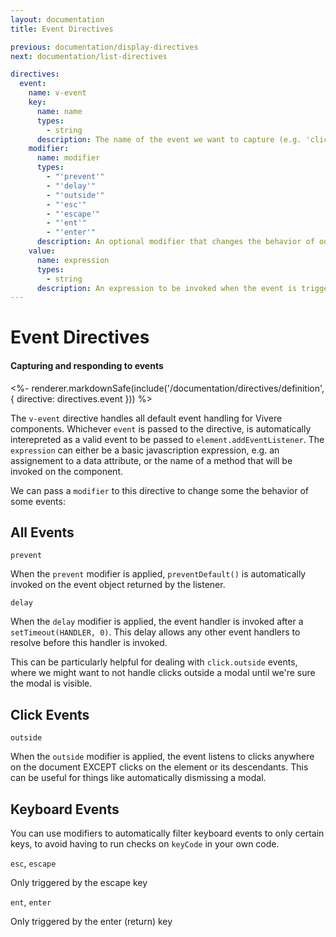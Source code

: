 ```yaml
---
layout: documentation
title: Event Directives

previous: documentation/display-directives
next: documentation/list-directives

directives:
  event:
    name: v-event
    key:
      name: name
      types:
        - string
      description: The name of the event we want to capture (e.g. 'click', 'mouseover', 'keydown')
    modifier:
      name: modifier
      types:
        - "'prevent'"
        - "'delay'"
        - "'outside'"
        - "'esc'"
        - "'escape'"
        - "'ent'"
        - "'enter'"
      description: An optional modifier that changes the behavior of our event listener
    value:
      name: expression
      types:
        - string
      description: An expression to be invoked when the event is triggered
---
```


# Event Directives

#### Capturing and responding to events

<%- renderer.markdownSafe(include('/documentation/directives/definition', { directive: directives.event })) %>

The `v-event` directive handles all default event handling for Vivere components. Whichever `event` is passed to the directive, is automatically interepreted as a valid event to be passed to `element.addEventListener`. The `expression` can either be a basic javascription expression, e.g. an assignement to a data attribute, or the name of a method that will be invoked on the component.

We can pass a `modifier` to this directive to change some the behavior of some events:

## All Events

`prevent`

When the `prevent` modifier is applied, `preventDefault()` is automatically invoked on the event object returned by the listener.

`delay`

When the `delay` modifier is applied, the event handler is invoked after a `setTimeout(HANDLER, 0)`. This delay allows any other event handlers to resolve before this handler is invoked.

This can be particularly helpful for dealing with `click.outside` events, where we might want to not handle clicks outside a modal until we're sure the modal is visible.

## Click Events

`outside`

When the `outside` modifier is applied, the event listens to clicks anywhere on the document EXCEPT clicks on the element or its descendants. This can be useful for things like automatically dismissing a modal.

## Keyboard Events

You can use modifiers to automatically filter keyboard events to only certain keys, to avoid having to run checks on `keyCode` in your own code.

`esc`, `escape`

Only triggered by the escape key

`ent`, `enter`

Only triggered by the enter (return) key

